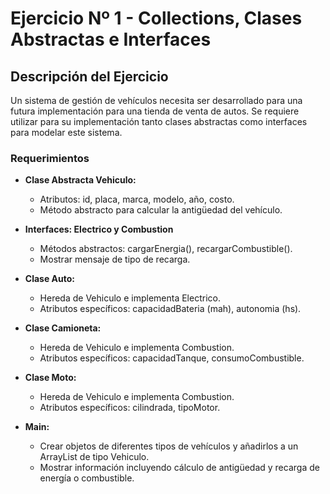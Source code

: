 # Ejercicio Nº 1 - Collections, Clases Abstractas e Interfaces

## Descripción del Ejercicio

Un sistema de gestión de vehículos necesita ser desarrollado para una futura implementación para una tienda de venta de autos. Se requiere utilizar para su implementación tanto clases abstractas como interfaces para modelar este sistema.

### Requerimientos

- **Clase Abstracta Vehiculo:** 
  - Atributos: id, placa, marca, modelo, año, costo.
  - Método abstracto para calcular la antigüedad del vehículo.

- **Interfaces: Electrico y Combustion**
  - Métodos abstractos: cargarEnergia(), recargarCombustible().
  - Mostrar mensaje de tipo de recarga.

- **Clase Auto:** 
  - Hereda de Vehiculo e implementa Electrico.
  - Atributos específicos: capacidadBateria (mah), autonomia (hs).

- **Clase Camioneta:** 
  - Hereda de Vehiculo e implementa Combustion.
  - Atributos específicos: capacidadTanque, consumoCombustible.

- **Clase Moto:** 
  - Hereda de Vehiculo e implementa Combustion.
  - Atributos específicos: cilindrada, tipoMotor.

- **Main:** 
  - Crear objetos de diferentes tipos de vehículos y añadirlos a un ArrayList de tipo Vehiculo.
  - Mostrar información incluyendo cálculo de antigüedad y recarga de energía o combustible.
